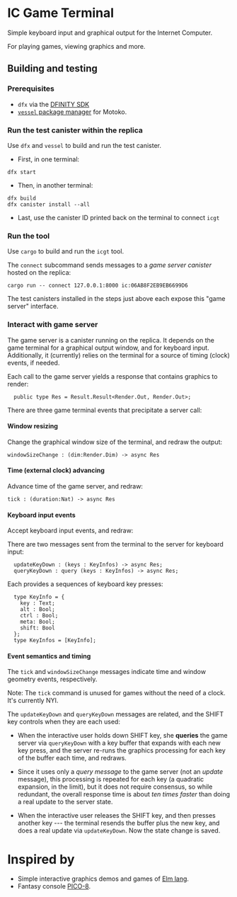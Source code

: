 # IC Game Terminal

Simple keyboard input and graphical output for the Internet Computer.

For playing games, viewing graphics and more.


## Building and testing

### Prerequisites

 * `dfx` via the [DFINITY SDK](https://sdk.dfinity.org/docs/quickstart/quickstart.html)
 * [`vessel` package manager](https://github.com/kritzcreek/vessel) for Motoko.

### Run the test canister within the replica

Use `dfx` and `vessel` to build and run the test canister.

 * First, in one terminal:
```
dfx start
```

 * Then, in another terminal:
```
dfx build
dfx canister install --all
```

 * Last, use the canister ID printed back on the terminal to connect `icgt`


### Run the tool

Use `cargo` to build and run the `icgt` tool.

The `connect` subcommand sends messages to a _game server canister_
hosted on the replica:

```
cargo run -- connect 127.0.0.1:8000 ic:06AB8F2EB9EB6699D6
```

The test canisters installed in the steps just above each
expose this "game server" interface.


### Interact with game server

The game server is a canister running on the replica.  It depends on the game terminal for a graphical output window, and for keyboard input.  Additionally, it (currently) relies on the terminal for a source of timing (clock) events, if needed.

Each call to the game server yields a response that contains graphics to render:

```
  public type Res = Result.Result<Render.Out, Render.Out>;
```

There are three game terminal events that precipitate a server call:

#### Window resizing

Change the graphical window size of the terminal, and redraw the output:

```
windowSizeChange : (dim:Render.Dim) -> async Res
```

#### Time (external clock) advancing

Advance time of the game server, and redraw:

```
tick : (duration:Nat) -> async Res
```

#### Keyboard input events

Accept keyboard input events, and redraw:

There are two messages sent from the terminal to the server for keyboard input:

```
  updateKeyDown : (keys : KeyInfos) -> async Res;
  queryKeyDown : query (keys : KeyInfos) -> async Res;
```

Each provides a sequences of keyboard key presses:

```
  type KeyInfo = {
    key : Text;
    alt : Bool;
    ctrl : Bool;
    meta: Bool;
    shift: Bool
  };
  type KeyInfos = [KeyInfo];
```

#### Event semantics and timing

The `tick` and `windowSizeChange` messages indicate time and window geometry events, respectively.

Note: The `tick` command is unused for games without the need of a clock. It's currently NYI.

The `updateKeyDown` and `queryKeyDown` messages are related, and the SHIFT key controls when they are each used:

* When the interactive user holds down SHIFT key, she **queries** the
game server via `queryKeyDown` with a key buffer that expands with each new key press,
and the server re-runs the graphics processing for each key of
the buffer each time, and redraws.

* Since it uses only a _query message_ to the game server (not an _update_
message), this processing is repeated for each key (a quadratic
expansion, in the limit), but it does not require consensus, so while
redundant, the overall response time is about *ten times faster* than doing a real update to the server state.

* When the interactive user releases the SHIFT key, and then presses another key --- the terminal
resends the buffer plus the new key, and does a real update via `updateKeyDown`.  Now the state change is saved.



# Inspired by

 * Simple interactive graphics demos and games of [Elm lang](https://elm-lang.org/).
 * Fantasy console [PICO-8](https://www.lexaloffle.com/pico8_manual.txt).
